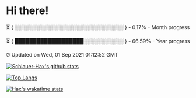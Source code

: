 # Hi there!

⏳ { ░░░░░░░░░░░░░░░░░░░░░░░░░░░░░░ } - 0.17% - Month progress

⏳ { ███████████████████░░░░░░░░░░░ } - 66.59% - Year progress

⏰ Updated on Wed, 01 Sep 2021 01:12:52 GMT


[![Schlauer-Hax's github stats](https://github-readme-stats.vercel.app/api?username=Schlauer-Hax&show_icons=true&theme=dark&count_private=true)](https://github.com/Schlauer-Hax)


[![Top Langs](https://github-readme-stats.vercel.app/api/top-langs/?username=Schlauer-Hax&layout=compact&theme=dark)](https://github.com/Schlauer-Hax?tab=repositories)


[![Hax's wakatime stats](https://github-readme-stats.vercel.app/api/wakatime?username=Hax&theme=dark)](https://wakatime.com/@Hax)

